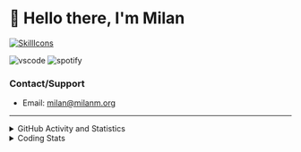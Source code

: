 # 👋 Hello there, I'm Milan
[![SkillIcons](https://skillicons.dev/icons?i=js,ts,nextjs,tailwind,html,go,bash,git,nginx,prisma,kubernetes,docker,linux)](https://skillicons.dev)

![vscode](https://nocache.advaith.workers.dev?url=https://img.shields.io/endpoint?url=https://dev.discordprofiles.me/api/badge/vscode/423203831971708958)
![spotify](https://nocache.advaith.workers.dev/?url=https://img.shields.io/endpoint?url=https://milanm.org/api/spotify/shields&cacheSeconds=10)

### Contact/Support

- Email: [milan@milanm.org](mailto:milan@milanm.org)
 
---
 
<details>
  <summary>GitHub Activity and Statistics</summary>
  <img src="/github-metrics.svg" />
</details>
<details>
  <summary>Coding Stats</summary>
  <!--START_SECTION:waka-->

```txt
TypeScript   6 hrs 28 mins   ███████████████████░░░░░░   76.14 %
JSON         1 hr 20 mins    ████░░░░░░░░░░░░░░░░░░░░░   15.87 %
Bash         24 mins         █▒░░░░░░░░░░░░░░░░░░░░░░░   04.73 %
Other        5 mins          ▒░░░░░░░░░░░░░░░░░░░░░░░░   01.13 %
JavaScript   5 mins          ▒░░░░░░░░░░░░░░░░░░░░░░░░   01.12 %
```

<!--END_SECTION:waka-->
</details>

